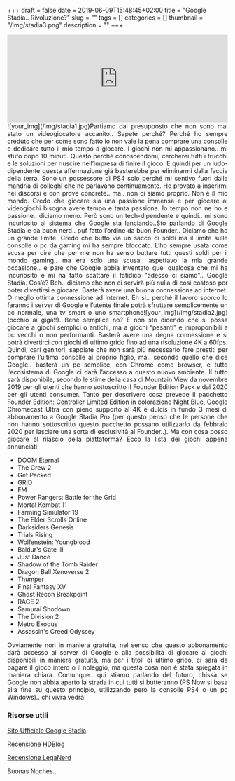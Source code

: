 +++
draft = false
date = 2019-06-09T15:48:45+02:00
title = "Google Stadia.. Rivoluzione?"
slug = ""
tags = []
categories = []
thumbnail = "/img/stadia3.png"
description = ""
+++
<iframe src="https://widget.spreaker.com/player?episode_id=18982171&theme=light&playlist=false&playlist-continuous=false&autoplay=false&live-autoplay=false&chapters-image=true&episode_image_position=right&hide-logo=false&hide-likes=false&hide-comments=false&hide-sharing=false&hide-download=true" width="100%" height="200px" frameborder="0"></iframe>

<DIV align="justify">
<DIV  style="float:left;">![your_img](/img/stadia1.jpg)</DIV>
Partiamo dal presupposto che non sono mai stato un videogiocatore accanito.. Sapete perché? Perché ho sempre creduto che per come sono fatto io non vale la pena comprare una consolle e dedicare tutto il mio tempo a giocare. I giochi non mi appassionano.. mi stufo dopo 10 minuti. Questo perché conoscendomi, cercherei tutti i trucchi e le soluzioni per riuscire nell’impresa di finire il gioco. E quindi per un ludo-dipendente questa affermazione già basterebbe per eliminarmi dalla faccia della terra. Sono un possessore di PS4 solo perché mi sentivo fuori dalla mandria di colleghi che ne parlavano continuamente. Ho provato a inserirmi nei discorsi e con prove concrete.. ma.. non ci siamo proprio. Non è il mio mondo. Credo che giocare sia una passione immensa e per giocare ai videogiochi bisogna avere tempo e tanta passione. Io tempo non ne ho e passione.. diciamo meno. Però sono un tech-dipendente e quindi.. mi sono incuriosito al sistema che Google sta lanciando..Sto parlando di Google Stadia e da buon nerd.. puf fatto l’ordine da buon Founder.. Diciamo che ho un grande limite. Credo che butto via un sacco di soldi ma il limite sulle consolle o pc da gaming mi ha sempre bloccato. L’ho sempre usata come scusa per dire che per me non ha senso buttare tutti questi soldi per il mondo gaming.. ma era solo una scusa.. aspettavo la mia grande occasione.. e pare che Google abbia inventato quel qualcosa che mi ha incuriosito e mi ha fatto scattare il fatidico "adesso ci siamo".. Google Stadia. Cos’è? Beh.. diciamo che non ci servirà più nulla di così costoso per poter divertirsi e giocare. Basterà avere una buona connessione ad internet. O meglio ottima connessione ad Internet. Eh si.. perché il lavoro sporco lo faranno i server di Google e l’utente finale potrà sfruttare semplicemente un pc normale, una tv smart o uno smartphone
<DIV  style="float:right;">![your_img](/img/stadia2.jpg)</DIV>
 (occhio ai giga!!). Bene semplice no? E non sto dicendo che si possa giocare a giochi semplici o antichi, ma a giochi “pesanti” e improponibili a pc vecchi o non performanti. Basterà avere una degna connessione e si potrà divertirci con giochi di ultimo grido fino ad una risoluzione 4K a 60fps. Quindi, cari genitori, sappiate che non sarà più necessario fare prestiti per comprare l’ultima consolle al proprio figlio, ma.. secondo quello che dice Google.. basterà un pc semplice, con Chrome come browser, e tutto l’ecosistema di Google ci darà l’accesso a questo nuovo ambiente. Il tutto sarà disponibile, secondo le stime della casa di Mountain View da novembre 2019 per gli utenti che hanno sottoscritto il Founder Edition Pack e dal 2020 per gli utenti consumer. Tanto per descrivere cosa prevede il pacchetto Founder Edition: Controller Limited Edition in colorazione Night Blue, Google Chromecast Ultra con pieno supporto al 4K e dulcis in fundo 3 mesi di abbonamento a Google Stadia Pro (per questo penso che le persone che non hanno sottoscritto questo pacchetto possano utilizzarlo da febbraio 2020 per lasciare  una sorta di esclusività ai Founder..).
Ma con cosa posso giocare al rilascio della piattaforma? Ecco la lista dei giochi appena annunciati:
<ul>
<li>DOOM Eternal</li>
<li>The Crew 2</li>
<li>Get Packed</li>
<li>GRID</li>
<li>FM</li>
<li>Power Rangers: Battle for the Grid</li>
<li>Mortal Kombat 11</li>
<li>Farming Simulator 19</li>
<li>The Elder Scrolls Online</li>
<li>Darksiders Genesis</li>
<li>Trials Rising</li>
<li>Wolfenstein: Youngblood</li>
<li>Baldur's Gate III</li>
<li>Just Dance</li>
<li>Shadow of the Tomb Raider</li>
<li>Dragon Ball Xenoverse 2</li>
<li>Thumper</li>
<li>Final Fantasy XV</li>
<li>Ghost Recon Breakpoint</li>
<li>RAGE 2</li>
<li>Samurai Shodown</li>
<li>The Division 2</li>
<li>Metro Exodus</li>
<li>Assassin's Creed Odyssey</li>
</ul>

Ovviamente non in maniera gratuita, nel senso che questo abbonamento darà accesso ai server di Google e alla possibilità di giocare ai giochi disponibili in maniera gratuita, ma per i titoli di ultimo grido, ci sarà da pagare il gioco intero o il noleggio, ma questa cosa non è stata spiegata in maniera chiara.
Comunque.. qui stiamo parlando del futuro, chissà se Google non abbia aperto la strada in cui tutti si butteranno (PS Now si basa alla fine su questo principio, utilizzando però la consolle PS4 o un pc Windows).. chi vivrà vedrà!

### Risorse utili
[Sito Ufficiale Google Stadia](https://store.google.com/it/product/stadia_founders_edition?srp=/it/magazine/stadia)

[Recensione HDBlog](https://www.hdblog.it/2019/06/06/google-stadia-prezzi-giochi-data-italia-guida/)

[Recensione LegaNerd](https://leganerd.com/2019/06/07/tutti-i-nuovi-dettagli-su-google-stadia/)


Buonas Noches..
